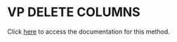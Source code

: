 <!---->
# VP DELETE COLUMNS

Click [here](https://developer.4d.com/docs/20/ViewPro/method-list#vp-delete-columns) to access the documentation for this method.

